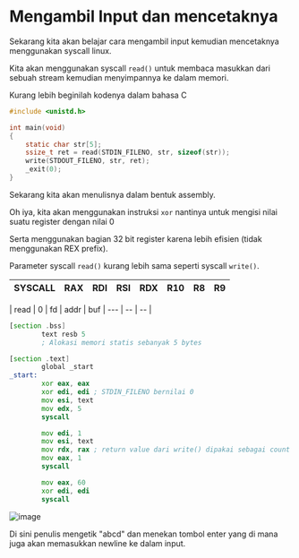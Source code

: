 # Mengambil Input dan mencetaknya

Sekarang kita akan belajar cara mengambil input kemudian mencetaknya menggunakan syscall linux.

Kita akan menggunakan syscall `read()` untuk membaca masukkan dari sebuah stream kemudian menyimpannya ke dalam memori.

Kurang lebih beginilah kodenya dalam bahasa C

```c
#include <unistd.h>

int main(void)
{
    static char str[5];
    ssize_t ret = read(STDIN_FILENO, str, sizeof(str));
    write(STDOUT_FILENO, str, ret);
    _exit(0);
}
```

Sekarang kita akan menulisnya dalam bentuk assembly.

Oh iya, kita akan menggunakan instruksi `xor` nantinya untuk mengisi nilai suatu register dengan nilai 0

Serta menggunakan bagian 32 bit register karena lebih efisien (tidak menggunakan REX prefix).

Parameter syscall `read()` kurang lebih sama seperti syscall `write()`.

| SYSCALL | RAX | RDI | RSI | RDX | R10 | R8 | R9 |
| ------- | --- | --- | --- | --- | --- | -- | -- |

| read   |  0  | fd  | addr | buf | --- | -- | -- |


```asm                           
[section .bss]
        text resb 5
        ; Alokasi memori statis sebanyak 5 bytes

[section .text]
        global _start
_start:
        xor eax, eax
        xor edi, edi ; STDIN_FILENO bernilai 0
        mov esi, text
        mov edx, 5
        syscall

        mov edi, 1
        mov esi, text
        mov rdx, rax ; return value dari write() dipakai sebagai count
        mov eax, 1
        syscall

        mov eax, 60
        xor edi, edi
        syscall
```

![image](https://user-images.githubusercontent.com/86765295/187007081-c7c105c7-f0a8-419a-b81f-8610345ad14e.png)

Di sini penulis mengetik "abcd" dan menekan tombol enter yang di mana juga akan memasukkan newline ke dalam input.

